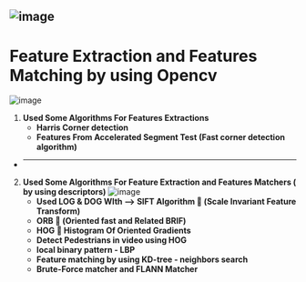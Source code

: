 ![image](https://github.com/Alhousainy23/Feature-Extractions-OpenCV/assets/125814743/0e51b8d4-3ed0-4385-9256-bd9f8e86e0e8)
--------------------------------------------------------------------------------
# Feature Extraction and Features Matching by using Opencv
![image](https://github.com/Alhousainy23/Feature-Extractions-OpenCV/assets/125814743/6723f44b-09e2-4641-898b-458f3ca11d8c)
1. **Used Some Algorithms For Features Extractions**
   * **Harris Corner detection**
   * **Features From Accelerated Segment Test (Fast corner detection algorithm)**
* ------------------------------------------------------------------------------------
2. **Used Some Algorithms For Feature Extraction and Features Matchers ( by using descriptors)**
![image](https://github.com/Alhousainy23/Feature-Extractions-OpenCV/assets/125814743/fb1c7ec8-9da8-4a6e-8d72-4af66abf3bac)
   * **Used LOG & DOG WIth --> SIFT Algorithm  (Scale Invariant Feature Transform)**
   * **ORB  (Oriented fast and Related BRIF)**
   * **HOG  Histogram Of Oriented Gradients**
   * **Detect Pedestrians in video using HOG**
   * **local binary pattern - LBP**
   * **Feature matching by using KD-tree - neighbors search**
   * **Brute-Force matcher and FLANN Matcher** 

